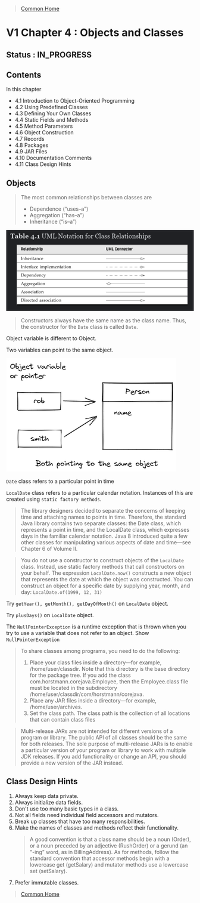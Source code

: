 >[Common Home](../README.md)
 
# V1 Chapter 4 : Objects and Classes
 
## Status : IN_PROGRESS 
 
## Contents

In this chapter
* 4.1 Introduction to Object-Oriented Programming
* 4.2 Using Predefined Classes
* 4.3 Defining Your Own Classes
* 4.4 Static Fields and Methods
* 4.5 Method Parameters
* 4.6 Object Construction
* 4.7 Records
* 4.8 Packages
* 4.9 JAR Files
* 4.10 Documentation Comments
* 4.11 Class Design Hints

 
## Objects 

> The most common relationships between classes are
> * Dependence (“uses–a”)
> * Aggregation (“has–a”)
> * Inheritance (“is–a”)

![UMLNotationForClassRelationships](UMLNotationForClassRelationships.png)

> Constructors always have the same name as the class name. Thus, the constructor for the `Date` class is called `Date`.
 
Object variable is different to Object.

Two variables can point to the same object.

![Object Variables](../assets/diagrams/ObjectVariable.png)
 
 `Date` class refers to a particular point in time

 `LocalDate` class refers to a particular calendar notation. Instances of this are created using `static factory methods`.


> The library designers decided to separate the concerns of keeping time and attaching names to points in time. Therefore, the standard Java library contains two separate classes: the Date class, which represents a point in time, and the LocalDate class, which expresses days in the familiar calendar notation. Java 8 introduced quite a few other classes for manipulating various aspects of date and time—see Chapter 6 of Volume II.

> You do not use a constructor to construct objects of the `LocalDate` class. Instead, use static factory methods that call constructors on your behalf. 
> The expression `LocalDate.now()` constructs a new object that represents the date at which the object was constructed. 
> You can construct an object for a specific date by supplying year, month, and day:
`LocalDate.of(1999, 12, 31)`

Try `getYear(), getMonth(), getDayOfMonth()` on `LocalDate` object.

Try `plusDays()` on `LocalDate` object.

The `NullPointerException` is a runtime exception that is thrown when you try to use a variable that does not refer to an object. Show `NullPointerException` 

> To share classes among programs, you need to do the following:
> 1. Place your class files inside a directory—for example, /home/user/classdir. Note that this directory is the base directory for the package tree. If you add the class com.horstmann.corejava.Employee, then the Employee.class file must be located in the subdirectory /home/user/classdir/com/horstmann/corejava.
> 2. Place any JAR files inside a directory—for example, /home/user/archives.
> 3. Set the class path. The class path is the collection of all locations that can contain class files

>Multi-release JARs are not intended for different versions of a program or library. The public API of all classes should be the same for both releases. The sole purpose of multi-release JARs is to enable a particular version of your program or library to work with multiple JDK releases. If you add functionality or change an API, you should provide a new version of the JAR instead.


## Class Design Hints

1. Always keep data private.
2. Always initialize data fields.
3. Don't use too many basic types in a class.
4. Not all fields need individual field accessors and mutators.
5. Break up classes that have too many responsibilities.
6. Make the names of classes and methods reflect their functionality.
   >  A good convention is that a class name should be a noun (Order), or a noun preceded by an adjective (RushOrder) or a gerund (an “-ing” word, as in BillingAddress). As for methods, follow the standard convention that accessor methods begin with a lowercase get (getSalary) and mutator methods use a lowercase set (setSalary).
7. Prefer immutable classes.


>[Common Home](../README.md)